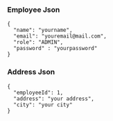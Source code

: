 ### Employee Json
```
{
  "name": "yourname",
  "email": "youremail@mail.com",
  "role": "ADMIN",
  "password" : "yourpassword"
}
```

### Address Json
```
{
  "employeeId": 1,
  "address": "your address",
  "city": "your city"
}
```
